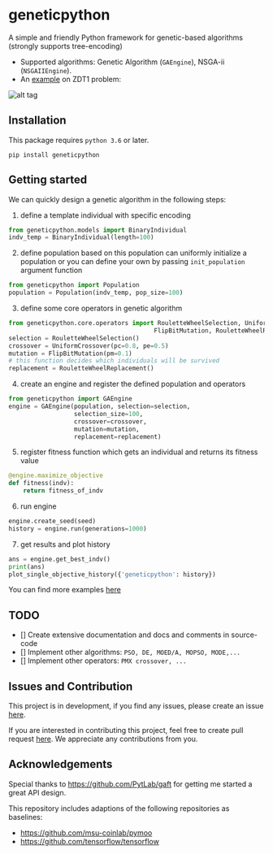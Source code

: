 # geneticpython

A simple and friendly Python framework for genetic-based algorithms (strongly supports tree-encoding)

* Supported algorithms: Genetic Algorithm (`GAEngine`), NSGA-ii (`NSGAIIEngine`).
* An [example](https://github.com/ngocjr7/geneticpython/tree/master/examples) on ZDT1 problem:    

![alt tag](https://raw.githubusercontent.com/ngocjr7/geneticpython/master/examples/zdt1/solutions.gif)

## Installation

This package requires `python 3.6` or later.
```
pip install geneticpython
```

## Getting started

We can quickly design a genetic algorithm in the following steps:

1. define a template individual with specific encoding

```python
from geneticpython.models import BinaryIndividual
indv_temp = BinaryIndividual(length=100)
```

2. define population based on this population can uniformly initialize a population or you can define your own by passing `init_population` argument function

```python
from geneticpython import Population
population = Population(indv_temp, pop_size=100)
```
3. define some core operators in genetic algorithm

```python
from geneticpython.core.operators import RouletteWheelSelection, UniformCrossover, \
                                        FlipBitMutation, RouletteWheelReplacement
selection = RouletteWheelSelection()
crossover = UniformCrossover(pc=0.8, pe=0.5)
mutation = FlipBitMutation(pm=0.1)
# this function decides which individuals will be survived
replacement = RouletteWheelReplacement()
```

4. create an engine and register the defined population and operators

```python
from geneticpython import GAEngine
engine = GAEngine(population, selection=selection,
                  selection_size=100,
                  crossover=crossover,
                  mutation=mutation,
                  replacement=replacement)
```

5. register fitness function which gets an individual and returns its fitness value

```python
@engine.maximize_objective
def fitness(indv):
    return fitness_of_indv
```

6. run engine

```python
engine.create_seed(seed)
history = engine.run(generations=1000)
```

7. get results and plot history

```python
ans = engine.get_best_indv()
print(ans)
plot_single_objective_history({'geneticpython': history})
```

You can find more examples [here](https://github.com/ngocjr7/geneticpython/tree/master/examples)

## TODO
- [] Create extensive documentation and docs and comments in source-code
- [] Implement other algorithms: `PSO, DE, MOED/A, MOPSO, MODE,...`
- [] Implement other operators: `PMX crossover, ...`

## Issues and Contribution
This project is in development, if you find any issues, please create an issue [here](https://github.com/ngocjr7/geneticpython/issues).

If you are interested in contributing this project, feel free to create pull request [here](https://github.com/ngocjr7/geneticpython/pulls). We appreciate any contributions from you.

## Acknowledgements
Special thanks to https://github.com/PytLab/gaft for getting me started a great API design.

This repository includes adaptions of the following repositories as baselines:

* https://github.com/msu-coinlab/pymoo
* https://github.com/tensorflow/tensorflow
